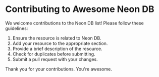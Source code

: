 # Contributing to Awesome Neon DB

We welcome contributions to the Neon DB list! Please follow these guidelines:

1. Ensure the resource is related to Neon DB.
2. Add your resource to the appropriate section.
3. Provide a brief description of the resource.
4. Check for duplicates before submitting.
5. Submit a pull request with your changes.

Thank you for your contributions. You're awesome. 
